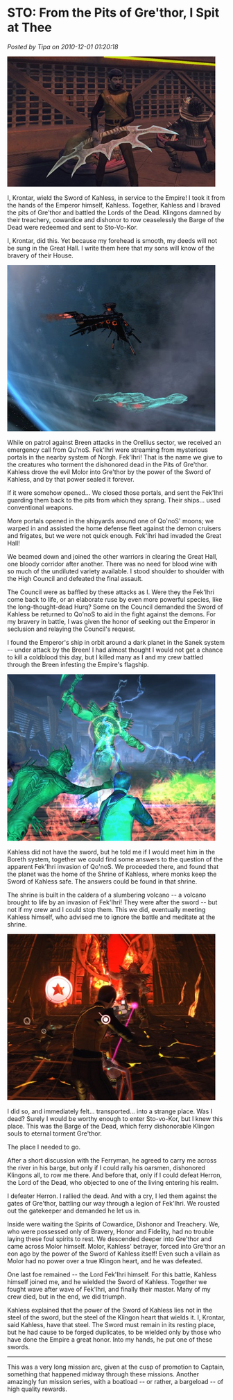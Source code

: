# STO: From the Pits of Gre'thor, I Spit at Thee

*Posted by Tipa on 2010-12-01 01:20:18*

[![](../uploads/2010/12/GameClient-2010-12-01-00-14-23-37-480x300.jpg "Kahless Sword Replica")](../uploads/2010/12/GameClient-2010-12-01-00-14-23-37.jpg)

I, Krontar, wield the Sword of Kahless, in service to the Empire! I took it from the hands of the Emperor himself, Kahless. Together, Kahless and I braved the pits of Gre'thor and battled the Lords of the Dead. Klingons damned by their treachery, cowardice and dishonor to row ceaselessly the Barge of the Dead were redeemed and sent to Sto-Vo-Kor.

I, Krontar, did this. Yet because my forehead is smooth, my deeds will not be sung in the Great Hall. I write them here that my sons will know of the bravery of their House.

[![](../uploads/2010/12/GameClient-2010-11-30-23-05-06-33-480x383.jpg "Fek'Ihri Battleship")](../uploads/2010/12/GameClient-2010-11-30-23-05-06-33.jpg)

While on patrol against Breen attacks in the Orellius sector, we received an emergency call from Qu'noS. Fek'Ihri were streaming from mysterious portals in the nearby system of Norgh. Fek'Ihri! That is the name we give to the creatures who torment the dishonored dead in the Pits of Gre'thor. Kahless drove the evil Molor into Gre'thor by the power of the Sword of Kahless, and by that power sealed it forever.

If it were somehow opened... We closed those portals, and sent the Fek'Ihri guarding them back to the pits from which they sprang. Their ships... used conventional weapons.

More portals opened in the shipyards around one of Qo'noS' moons; we warped in and assisted the home defense fleet against the demon cruisers and frigates, but we were not quick enough. Fek'Ihri had invaded the Great Hall!

We beamed down and joined the other warriors in clearing the Great Hall, one bloody corridor after another. There was no need for blood wine with so much of the undiluted variety available. I stood shoulder to shoulder with the High Council and defeated the final assault.

The Council were as baffled by these attacks as I. Were they the Fek'Ihri come back to life, or an elaborate ruse by even more powerful species, like the long-thought-dead Hurq? Some on the Council demanded the Sword of Kahless be returned to Qo'noS to aid in the fight against the demons. For my bravery in battle, I was given the honor of seeking out the Emperor in seclusion and relaying the Council's request.

I found the Emperor's ship in orbit around a dark planet in the Sanek system -- under attack by the Breen! I had almost thought I would not get a chance to kill a coldblood this day, but I killed many as I and my crew battled through the Breen infesting the Empire's flagship.

[![](../uploads/2010/12/GameClient-2010-11-30-23-24-10-54-480x384.jpg "Herron, Lord of the Dead")](../uploads/2010/12/GameClient-2010-11-30-23-24-10-54.jpg)

Kahless did not have the sword, but he told me if I would meet him in the Boreth system, together we could find some answers to the question of the apparent Fek'Ihri invasion of Qo'noS. We proceeded there, and found that the planet was the home of the Shrine of Kahless, where monks keep the Sword of Kahless safe. The answers could be found in that shrine.

The shrine is built in the caldera of a slumbering volcano -- a volcano brought to life by an invasion of Fek'Ihri! They were after the sword -- but not if my crew and I could stop them. This we did, eventually meeting Kahless himself, who advised me to ignore the battle and meditate at the shrine.

[![](../uploads/2010/12/GameClient-2010-12-01-00-03-16-36-480x383.jpg "Battling Fek'Ihr")](../uploads/2010/12/GameClient-2010-12-01-00-03-16-36.jpg)

I did so, and immediately felt... transported... into a strange place. Was I dead? Surely I would be worthy enough to enter Sto-vo-Kor, but I knew this place. This was the Barge of the Dead, which ferry dishonorable Klingon souls to eternal torment Gre'thor.

The place I needed to go.

After a short discussion with the Ferryman, he agreed to carry me across the river in his barge, but only if I could rally his oarsmen, dishonored Klingons all, to row me there. And before that, only if I could defeat Herron, the Lord of the Dead, who objected to one of the living entering his realm.

I defeater Herron. I rallied the dead. And with a cry, I led them against the gates of Gre'thor, battling our way through a legion of Fek'Ihri. We rousted out the gatekeeper and demanded he let us in.

Inside were waiting the Spirits of Cowardice, Dishonor and Treachery. We, who were possessed only of Bravery, Honor and Fidelity, had no trouble laying these foul spirits to rest. We descended deeper into Gre'thor and came across Molor himself. Molor, Kahless' betrayer, forced into Gre'thor an eon ago by the power of the Sword of Kahless itself! Even such a villain as Molor had no power over a true Klingon heart, and he was defeated.

One last foe remained -- the Lord Fek'Ihri himself. For this battle, Kahless himself joined me, and he wielded the Sword of Kahless. Together we fought wave after wave of Fek'Ihri, and finally their master. Many of my crew died, but in the end, we did triumph.

Kahless explained that the power of the Sword of Kahless lies not in the steel of the sword, but the steel of the Klingon heart that wields it. I, Krontar, said Kahless, have that steel. The Sword must remain in its resting place, but he had cause to be forged duplicates, to be wielded only by those who have done the Empire a great honor. Into my hands, he put one of these swords.

---

This was a very long mission arc, given at the cusp of promotion to Captain, something that happened midway through these missions. Another amazingly fun mission series, with a boatload -- or rather, a bargeload -- of high quality rewards.
